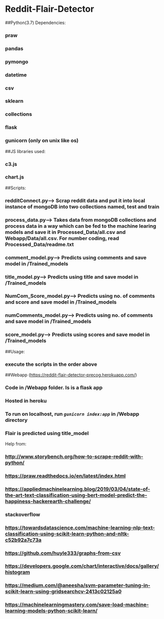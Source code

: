 # Reddit-Flair-Detector

##Python(3.7) Dependencies:
###	praw
###	pandas
###	pymongo
###	datetime
###	csv
###	sklearn
###	collections
###	flask
### gunicorn (only on unix like os)
##JS libraries used:
###	c3.js
###	chart.js
##Scripts:
###	redditConnect.py--> Scrap reddit data and put it into local instance of mongoDB into two collections named, test and train
###	process_data.py--> Takes data from mongoDB collections and process data in a way which can be fed to the machine learing models and save it in Processed_Data/all.csv and Webapp/Data/all.csv. For number coding, read Processed_Data/readme.txt
###	comment_model.py--> Predicts using comments and save model in /Trained_models
###	title_model.py--> Predicts using title and save model in /Trained_models
###	NumCom_Score_model.py--> Predicts using no. of comments and score and save model in /Trained_models
###	numComments_model.py--> Predicts using no. of comments and save model in /Trained_models
###	score_model.py--> Predicts using scores and save model in /Trained_models
##Usage:
### execute the scripts in the order above
##Webapp (https://reddit-flair-detector-precog.herokuapp.com/)
### Code in /Webapp folder. Is is a flask app
### Hosted in heroku
### To run on localhost, run *<code>gunicorn index:app</code>* in /Webapp directory
### Flair is predicted using title_model
 
Help from:
###	http://www.storybench.org/how-to-scrape-reddit-with-python/
###	https://praw.readthedocs.io/en/latest/index.html
###	https://appliedmachinelearning.blog/2019/03/04/state-of-the-art-text-classification-using-bert-model-predict-the-happiness-hackerearth-challenge/
###	stackoverflow
###	https://towardsdatascience.com/machine-learning-nlp-text-classification-using-scikit-learn-python-and-nltk-c52b92a7c73a
###	https://github.com/huyle333/graphs-from-csv
### https://developers.google.com/chart/interactive/docs/gallery/histogram
### https://medium.com/@aneesha/svm-parameter-tuning-in-scikit-learn-using-gridsearchcv-2413c02125a0
### https://machinelearningmastery.com/save-load-machine-learning-models-python-scikit-learn/
